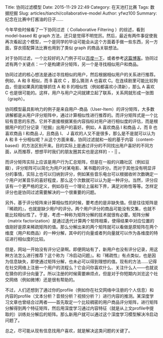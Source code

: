 Title: 协同过滤模型
Date: 2015-11-29 22:49
Category: 在天池打比赛
Tags: 数据挖掘
Slug: articles/tianchi/collaborative-model
Author: yfwz100
Summary: 纪念在比赛中打酱油的日子……

今年早些时候看了一下协同过滤（ Collaborative Filtering ）的综述，看到 model-based 和 graph 方法，还只是觉得不明觉厉。然后，最近有两件事促使我再次看起这个模型，一个是同学的毕设可能会从这个方面着手做一些东西，另一方面，穿衣搭配算法比赛也用到了类似 graph 的商品关联想法。

对于协同过滤，一个比较好的入门例子可以[百度一下][1]，或者参考[这篇博客][2]。协同过滤有两个关键点：一个是构建评分矩阵，另一个是寻找相似用户和商品。

协同过滤的核心想法是通过寻找相似的用户，然后根据相似用户的关系进行推荐。例如，A 和 B 相似，而 B 喜欢 C ，那么猜测 A 也喜欢 C。在连续剧里可能比较狗血，但是如果真的能够抓住 A 和 B 的相似性（例如都喜欢小清新），那么 A 喜欢 C 也是很可能的。这样，用户与用户之间就建立起了联系，关系网就形成一张图（graph）。

协同模型最具影响力的例子是来自用户-商品（User-Item）的评分矩阵，大多数讲解都是从用户评分矩阵中，通过计算相似性进行推荐的。而评分矩阵式是一个比较有意思的东西，它并不直接根据某些内容指标对用户进行相似度的评估，而是根据用户的打分记录『挖掘』出用户的喜好。例如，A 喜欢商品 I 和商品 J，而 B 也喜欢商品 I 和商品 J，且商品 I、 J 喜欢的人又不是很多，那么是不是就可以认为 A 和 B 十分相似呢？从这个方面来看，协同过滤就和一般的基于内容（content-based）的方法区别开来。目的实际上是通过评分的不同找出用户喜好的不同方面，从而推荐，想想平时我们的朋友圈其实也是这样的 - - || 。

而评分矩阵实际上应该是用户行为汇总矩阵，但是在一般的兴趣社区（例如豆瓣），评分矩阵可以简化为用户对某电影、某书籍的评分。而对于其他没有明显评分的事情，实际上也可以归纳到评分，例如某些音乐电台可以根据收听次数确定一个用户对某音乐的喜好程度，那么这个次数就可以认为是一种评分。当然，评分应该有一个更严格的定义，例如存在一个理论上届和下界，满足对称性等等。怎样定评分也是协同过滤需要解决的一个很重要的问题。

另外，基于评分矩阵来计算相似性的时候，要考虑的是非缺失值。但是往往矩阵是『稀疏的』，也就是缺少用户的评分。两个用户评分的商品可能没有交集，也就不能比较相似性了。于是，考虑一种称为矩阵分解的技术就很有必要。矩阵分解（matrix factorization）是通过迭代计算两个矩阵相乘，使得结果中对应位置的值刚好是原来稀疏矩阵的值。那么分解出来的两个矩阵就可以看做是原矩阵在两个维度（用户和商品）的一种分解，其中的行向量或者列向量就可以作为各维度的特征进行相似度的比较。

但是，网站一开始没有评分记录啊。即便网站有了，新用户也没有评分记录，用这种方法怎么进行推荐？这个称为『冷启动问题』。和『稀疏性』有点类似，也是因为信息缺失，即使通过矩阵分解，也未必可以得到理想的值。现有的方法……记得在社交网络上注册一个用户的流程么？它会问你喜欢什么、关注什么人——也就说在猜你的评分向量了。所以注册的时候需要麻烦点，但是对于你短期内浏览这个社交网络（例如微博）还是很有帮助的。

不过，人们还想到了通过你的profile（例如你在社交网络中注册的个人信息）和内容的profile（文本分析？音频分析？视频分析？）进行内容的推测。某深度学习文章也曾结合过两者——首先取定一个比较稠密的用户商品评分矩阵，进行矩阵分解得到两个特征矩阵，然后用深度学习通过内容特征（就是从上文profile中提取的）训练处分解后的矩阵。那么新用户就可以通过这个深度学习模型解决冷启动问题了。

总之，尽可能从现有信息找用户喜欢，就是解决这类问题的关键了。

[1]: https://www.baidu.com/s?ie=utf-8&f=8&rsv_bp=0&rsv_idx=1&ch=&tn=baidu&bar=&wd=%E5%8D%8F%E5%90%8C%E8%BF%87%E6%BB%A4&rn=&rsv_pq=a31bc9450001202e&rsv_t=e111J%2FhqMM1XxboP3SfmMaA9bhaGIYHQ3hDHWDzgoWbZ8lsXw3iCSmf%2F0Kg&rsv_enter=1&rsv_sug3=1 "百度一下"

[2]: http://www.cnblogs.com/luchen927/archive/2012/02/01/2325360.html "协同过滤相关博文"